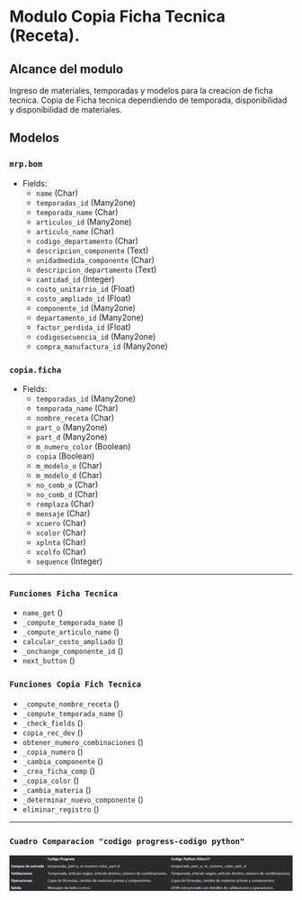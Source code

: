 # Modulo Copia Ficha Tecnica (Receta).

## Alcance del modulo

Ingreso de materiales, temporadas y modelos para la creacion de ficha tecnica.
Copia de Ficha tecnica dependiendo de temporada, disponibilidad y disponibilidad de materiales. 

## Modelos 

### `mrp.bom`
- Fields:
  - `name` (Char)
  - `temporadas_id` (Many2one)
  - `temporada_name` (Char)
  - `articulos_id` (Many2one)
  - `articulo_name` (Char)
  - `codigo_departamento` (Char)
  - `descripcion_componente` (Text)
  - `unidadmedida_componente` (Char)
  - `descripcion_departamento` (Text)
  - `cantidad_id` (Integer)
  - `costo_unitarrio_id` (Float)
  - `costo_ampliado_id` (Float)
  - `componente_id` (Many2one)
  - `departamento_id` (Many2one)
  - `factor_perdida_id` (Float)
  - `codigosecuencia_id` (Many2one)
  - `compra_manufactura_id` (Many2one)

### `copia.ficha`
- Fields:
  - `temporadas_id` (Many2one)
  - `temporada_name` (Char)
  - `nombre_receta` (Char)
  - `part_o` (Many2one)
  - `part_d` (Many2one)
  - `m_numero_color` (Boolean)
  - `copia` (Boolean)
  - `m_modelo_o` (Char)
  - `m_modelo_d` (Char)
  - `no_comb_o` (Char)
  - `no_comb_d` (Char)
  - `remplaza` (Char)
  - `mensaje` (Char)
  - `xcuero` (Char)
  - `xcolor` (Char)
  - `xplnta` (Char)
  - `xcolfo` (Char)
  - `sequence` (Integer)
_________________________________________________

### `Funciones Ficha Tecnica`

  - `name_get` ()
  - `_compute_temporada_name` ()
  - `_compute_articulo_name` ()
  - `calcular_costo_ampliado` ()
  - `_onchange_componente_id` ()
  - `next_button` ()


### `Funciones Copia Fich Tecnica`

  - `_compute_nombre_receta` ()
  - `_compute_temporada_name` ()
  - `_check_fields` ()
  - `copia_rec_dev` ()
  - `obtener_numero_combinaciones` ()
  - `_copia_numero` ()
  - `_cambia_componente` ()
  - `_crea_ficha_comp` ()
  - `_copia_color` ()
  - `_cambia_materia` ()
  - `_determinar_nuevo_componente` ()
  - `eliminar_registro` ()

_________________________________________________

### `Cuadro Comparacion "codigo progress-codigo python"`


![Cuadro Comparacion](./cuadro_comparacion.png)
